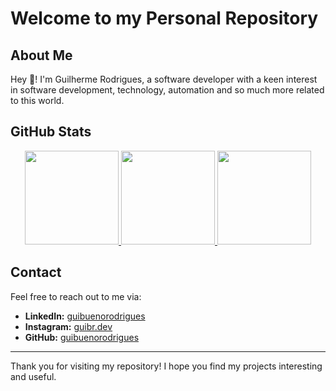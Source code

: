 # Welcome to my Personal Repository

## About Me
Hey 👋! I'm Guilherme Rodrigues, a software developer with a keen interest in software development, technology, automation and so much more related to this world.

## GitHub Stats
<div align="center">
  <a href="https://github.com/guibuenorodrigues">
    <img height="150em" src="https://github-readme-stats.vercel.app/api?username=guibuenorodrigues&theme=ayu-mirage&show_icons=true&hide_border=false&count_private=true"/>
    <img height="150em" src="https://github-readme-streak-stats.herokuapp.com/?user=guibuenorodrigues&theme=ayu-mirage&hide_border=false"/>
    <img height="150em" src="https://github-readme-stats.vercel.app/api/top-langs/?username=guibuenorodrigues&theme=ayu-mirage&show_icons=true&hide_border=false&layout=compact"/>
  </a>
</div>


## Contact
Feel free to reach out to me via:
- **LinkedIn:** [guibuenorodrigues](https://www.linkedin.com/in/guibuenorodrigues/)
- **Instagram:** [guibr.dev](https://www.instagram.com/guibr.dev/)
- **GitHub:** [guibuenorodrigues](https://github.com/guibuenorodrigues/)

---

Thank you for visiting my repository! I hope you find my projects interesting and useful.
